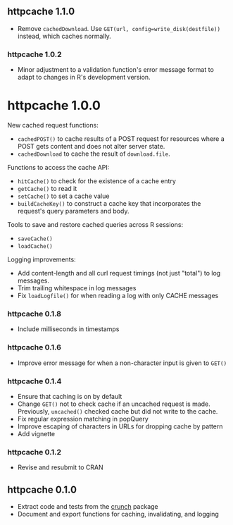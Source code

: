 ## httpcache 1.1.0

* Remove `cachedDownload`. Use `GET(url, config=write_disk(destfile))` instead, which caches normally.

### httpcache 1.0.2
* Minor adjustment to a validation function's error message format to adapt to changes in R's development version.

# httpcache 1.0.0

New cached request functions:

* `cachedPOST()` to cache results of a POST request for resources where a POST gets content and does not alter server state.
* `cachedDownload` to cache the result of `download.file`.

Functions to access the cache API:

* `hitCache()` to check for the existence of a cache entry
* `getCache()` to read it
* `setCache()` to set a cache value
* `buildCacheKey()` to construct a cache key that incorporates the request's query parameters and body.

Tools to save and restore cached queries across R sessions:

* `saveCache()`
* `loadCache()`

Logging improvements:

* Add content-length and all curl request timings (not just "total") to log messages.
* Trim trailing whitespace in log messages
* Fix `loadLogfile()` for when reading a log with only CACHE messages

### httpcache 0.1.8
* Include milliseconds in timestamps

### httpcache 0.1.6
* Improve error message for when a non-character input is given to `GET()`

### httpcache 0.1.4

* Ensure that caching is on by default
* Change `GET()` not to check cache if an uncached request is made. Previously, `uncached()` checked cache but did not write to the cache.
* Fix regular expression matching in popQuery
* Improve escaping of characters in URLs for dropping cache by pattern
* Add vignette

### httpcache 0.1.2

* Revise and resubmit to CRAN

## httpcache 0.1.0

* Extract code and tests from the [crunch](http://crunch.io/r/crunch/) package
* Document and export functions for caching, invalidating, and logging
